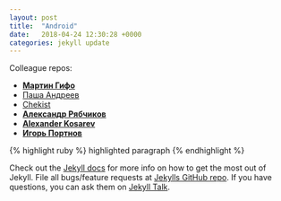 ```yaml
---
layout: post
title:  "Android"
date:   2018-04-24 12:30:28 +0000
categories: jekyll update
---
```

Colleague repos:

<ul>
	<li><b><a href = 'https://github.com/MrClaus/TestApplication'>Мартин Гифо</a></b></li>
	<li><a href = 'https://github.com/pashapaaha/WeatherWatcher'>Паша Андреев</a></li>
	<li><a href = 'https://github.com/asaks/NewWeather'>Chekist</a></li>
	<li><b><a href = 'https://github.com/AlexanderRyabchikov/WeatherApp/tree/homeWork'>Александр Рябчиков</a></b></li>
	<li><b><a href = 'https://github.com/AlexanderKosarev/AndroidCourse'>Alexander Kosarev</a></b></li>
	<li><b><a href = 'https://github.com/IgorP86/WeatherOutlook'>Игорь Портнов</a></b></li>
</ul>







{% highlight ruby %}
highlighted paragraph
{% endhighlight %}

Check out the [Jekyll docs][jekyll-docs] for more info on how to get the most out of Jekyll. File all bugs/feature requests at [Jekylls GitHub repo][jekyll-gh]. If you have questions, you can ask them on [Jekyll Talk][jekyll-talk].

[jekyll-docs]: http://jekyllrb.com/docs/home
[jekyll-gh]:   https://github.com/jekyll/jekyll
[jekyll-talk]: https://talk.jekyllrb.com/